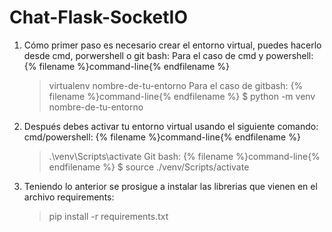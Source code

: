 # Chat-Flask-SocketIO
1. Cómo primer paso es necesario crear el entorno virtual, puedes hacerlo desde cmd, porwershell o git bash:
    Para el caso de cmd y powershell:
    {% filename %}command-line{% endfilename %}
    > virtualenv nombre-de-tu-entorno
    Para el caso de gitbash:
    {% filename %}command-line{% endfilename %}
    $ python -m venv nombre-de-tu-entorno
2. Después debes activar tu entorno virtual usando el siguiente comando:
    cmd/powershell:
    {% filename %}command-line{% endfilename %}
    > .\venv\Scripts\activate
    Git bash:
    {% filename %}command-line{% endfilename %}
    $ source ./venv/Scripts/activate
3. Teniendo lo anterior se prosigue a instalar las librerias que vienen en el archivo requirements:
    > pip install -r requirements.txt